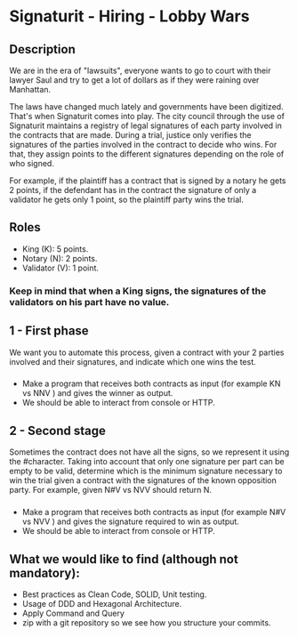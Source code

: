 # Signaturit - Hiring - Lobby Wars

## Description
We are in the era of "lawsuits", everyone wants to go to court with their lawyer Saul and try to get a lot of dollars as if they were raining over
Manhattan.

The laws have changed much lately and governments have been digitized. That's when Signaturit comes into play.
The city council through the use of Signaturit maintains a registry of legal signatures of each party involved in the contracts that are made.
During a trial, justice only verifies the signatures of the parties involved in the contract to decide who wins. For that, they assign points to the
different signatures depending on the role of who signed.

For example, if the plaintiff has a contract that is signed by a notary he gets 2 points, if the defendant has in the contract the signature of only a 
validator he gets only 1 point, so the plaintiff party wins the trial.

## Roles
* King		(K): 5 points.
* Notary		(N): 2 points.
* Validator	(V): 1 point.

### Keep in mind that when a King signs, the signatures of the validators on his part have no value.

## 

## 1 - First phase
We want you to automate this process, given a contract with your 2 parties involved and their signatures, and indicate which one wins the test.
###
- Make a program that receives both contracts as input (for example KN vs NNV ) and gives the winner as output. 
- We should be able to interact from console or HTTP.


## 2 - Second stage
Sometimes the contract does not have all the signs, so we represent it using the #character. Taking into account that only one signature per part
can be empty to be valid, determine which is the minimum signature necessary to win the trial given a contract with the signatures of the known
opposition party.
For example, given N#V vs NVV should return N.
###
- Make a program that receives both contracts as input (for example N#V vs NVV ) and gives the signature required to win as output.
- We should be able to interact from console or HTTP.

## What we would like to find (although not mandatory):
- Best practices as Clean Code, SOLID, Unit testing.
- Usage of DDD and Hexagonal Architecture.
- Apply Command and Query
- zip with a git repository so we see how you structure your commits.
